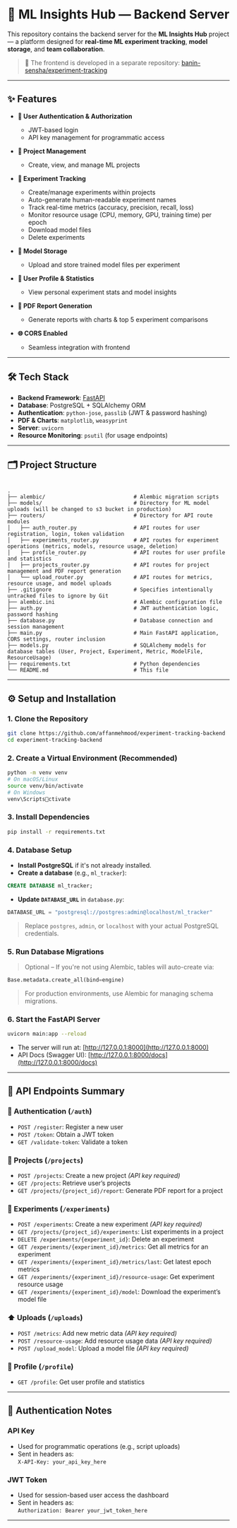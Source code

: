 # 🚀 ML Insights Hub — Backend Server

This repository contains the backend server for the **ML Insights Hub** project — a platform designed for **real-time ML experiment tracking**, **model storage**, and **team collaboration**.

> 🔗 The frontend is developed in a separate repository: [banin-sensha/experiment-tracking](https://github.com/banin-sensha/experiment-tracking)

---

## ✨ Features

- **🔐 User Authentication & Authorization**
  - JWT-based login
  - API key management for programmatic access

- **📁 Project Management**
  - Create, view, and manage ML projects

- **🧪 Experiment Tracking**
  - Create/manage experiments within projects
  - Auto-generate human-readable experiment names
  - Track real-time metrics (accuracy, precision, recall, loss)
  - Monitor resource usage (CPU, memory, GPU, training time) per epoch
  - Download model files
  - Delete experiments

- **💾 Model Storage**
  - Upload and store trained model files per experiment

- **👤 User Profile & Statistics**
  - View personal experiment stats and model insights

- **📄 PDF Report Generation**
  - Generate reports with charts & top 5 experiment comparisons

- **🌐 CORS Enabled**
  - Seamless integration with frontend

---

## 🛠️ Tech Stack

- **Backend Framework**: [FastAPI](https://fastapi.tiangolo.com/)
- **Database**: PostgreSQL + SQLAlchemy ORM
- **Authentication**: `python-jose`, `passlib` (JWT & password hashing)
- **PDF & Charts**: `matplotlib`, `weasyprint`
- **Server**: `uvicorn`
- **Resource Monitoring**: `psutil` (for usage endpoints)

---

## 🗂️ Project Structure

```

.
├── alembic/                            # Alembic migration scripts
├── models/                             # Directory for ML model uploads (will be changed to s3 bucket in production)
├── routers/                            # Directory for API route modules
│   ├── auth_router.py                  # API routes for user registration, login, token validation
│   ├── experiments_router.py           # API routes for experiment operations (metrics, models, resource usage, deletion)
│   ├── profile_router.py               # API routes for user profile and statistics
│   ├── projects_router.py              # API routes for project management and PDF report generation
│   └── upload_router.py                # API routes for metrics, resource usage, and model uploads
├── .gitignore                          # Specifies intentionally untracked files to ignore by Git
├── alembic.ini                         # Alembic configuration file
├── auth.py                             # JWT authentication logic, password hashing
├── database.py                         # Database connection and session management
├── main.py                             # Main FastAPI application, CORS settings, router inclusion
├── models.py                           # SQLAlchemy models for database tables (User, Project, Experiment, Metric, ModelFile, ResourceUsage)
├── requirements.txt                    # Python dependencies
└── README.md                           # This file

```

---

## ⚙️ Setup and Installation

### 1. Clone the Repository

```bash
git clone https://github.com/affanmehmood/experiment-tracking-backend
cd experiment-tracking-backend
```

### 2. Create a Virtual Environment (Recommended)

```bash
python -m venv venv
# On macOS/Linux
source venv/bin/activate
# On Windows
venv\Scriptsctivate
```

### 3. Install Dependencies

```bash
pip install -r requirements.txt
```

### 4. Database Setup

- **Install PostgreSQL** if it's not already installed.
- **Create a database** (e.g., `ml_tracker`):

```sql
CREATE DATABASE ml_tracker;
```

- **Update `DATABASE_URL`** in `database.py`:

```python
DATABASE_URL = "postgresql://postgres:admin@localhost/ml_tracker"
```

> Replace `postgres`, `admin`, or `localhost` with your actual PostgreSQL credentials.

### 5. Run Database Migrations

> Optional – If you're not using Alembic, tables will auto-create via:

```python
Base.metadata.create_all(bind=engine)
```

> For production environments, use Alembic for managing schema migrations.

### 6. Start the FastAPI Server

```bash
uvicorn main:app --reload
```

- The server will run at: [http://127.0.0.1:8000](http://127.0.0.1:8000)
- API Docs (Swagger UI): [http://127.0.0.1:8000/docs](http://127.0.0.1:8000/docs)

---

## 📡 API Endpoints Summary

### 🔐 Authentication (`/auth`)

- `POST /register`: Register a new user
- `POST /token`: Obtain a JWT token
- `GET /validate-token`: Validate a token

### 📁 Projects (`/projects`)

- `POST /projects`: Create a new project *(API key required)*
- `GET /projects`: Retrieve user’s projects
- `GET /projects/{project_id}/report`: Generate PDF report for a project

### 🧪 Experiments (`/experiments`)

- `POST /experiments`: Create a new experiment *(API key required)*
- `GET /projects/{project_id}/experiments`: List experiments in a project
- `DELETE /experiments/{experiment_id}`: Delete an experiment
- `GET /experiments/{experiment_id}/metrics`: Get all metrics for an experiment
- `GET /experiments/{experiment_id}/metrics/last`: Get latest epoch metrics
- `GET /experiments/{experiment_id}/resource-usage`: Get experiment resource usage
- `GET /experiments/{experiment_id}/model`: Download the experiment’s model file

### ⬆️ Uploads (`/uploads`)

- `POST /metrics`: Add new metric data *(API key required)*
- `POST /resource-usage`: Add resource usage data *(API key required)*
- `POST /upload_model`: Upload a model file *(API key required)*

### 👤 Profile (`/profile`)

- `GET /profile`: Get user profile and statistics

---

## 🔑 Authentication Notes

### API Key
- Used for programmatic operations (e.g., script uploads)
- Sent in headers as:  
  `X-API-Key: your_api_key_here`

### JWT Token
- Used for session-based user access the dashboard
- Sent in headers as:  
  `Authorization: Bearer your_jwt_token_here`

---

